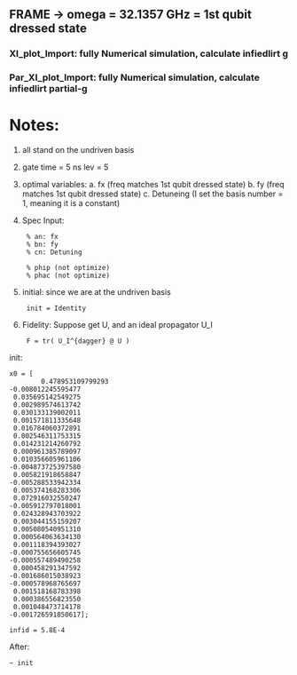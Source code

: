 ## FRAME -> omega = 32.1357 GHz = 1st qubit dressed state


### XI_plot_Import: fully Numerical simulation, calculate infiedlirt g


### Par_XI_plot_Import:  fully Numerical simulation, calculate infiedlirt  partial-g


# Notes:
1. all stand on the undriven basis
2.
    gate time = 5 ns
    lev = 5
3. optimal variables: 
a. fx (freq matches 1st qubit dressed state)
b. fy (freq matches 1st qubit dressed state)
c. Detuneing (I set the basis number = 1, meaning it is a constant)

4. Spec
Input:

        % an: fx
        % bn: fy
        % cn: Detuning

        % phip (not optimize)
        % phac (not optimize)

5. initial:
    since we are at the undriven basis
    
        init = Identity
    
6. Fidelity:
    Suppose get U, and an ideal propagator U_I
    
        F = tr( U_I^{dagger} @ U )

init:

    x0 = [
            0.478953109799293
    -0.008012245595477
     0.035695142549275
     0.002989574613742
     0.030133139002011
     0.001571811335648
     0.016784060372891
     0.002546311753315
     0.014231214260792
     0.000961385789097
     0.010356605961106
    -0.004873725397580
     0.005821918658847
    -0.005288533942334
     0.005374168283306
     0.072916032550247
    -0.005912797018001
     0.024328943703922
     0.003044155159207
     0.005080540951310
     0.000564063634130
     0.001118394393027
    -0.000755656605745
    -0.000557489490258
     0.000458291347592
    -0.001686015038923
    -0.000578968765697
     0.001518168783398
     0.000386556823550
     0.001048473714178
    -0.001726591850617];

    infid = 5.8E-4

After:

    ~ init
